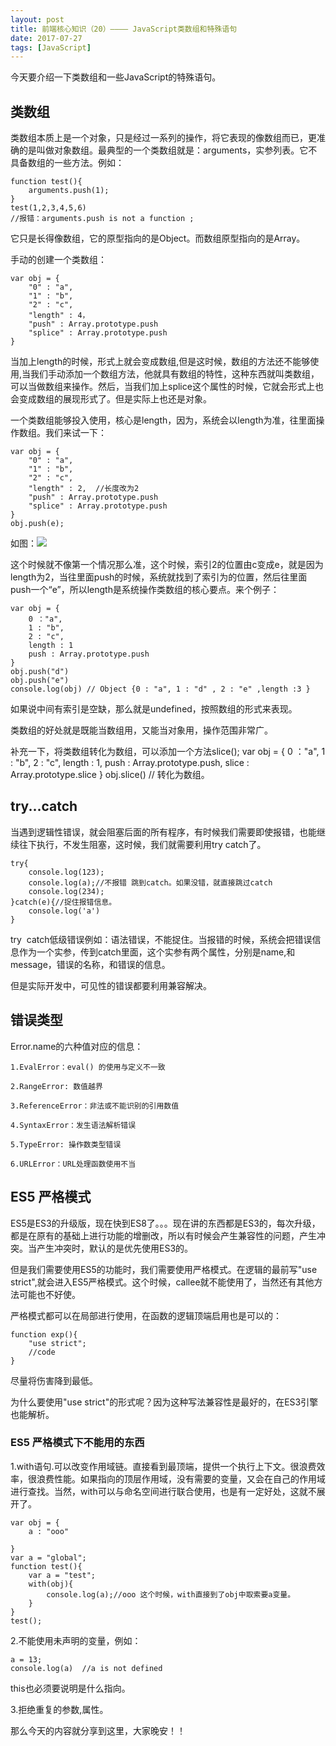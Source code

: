 ```yaml
---
layout: post
title: 前端核心知识（20）———— JavaScript类数组和特殊语句
date: 2017-07-27
tags: [JavaScript]
---
```


今天要介绍一下类数组和一些JavaScript的特殊语句。

## 类数组

类数组本质上是一个对象，只是经过一系列的操作，将它表现的像数组而已，更准确的是叫做对象数组。最典型的一个类数组就是：arguments，实参列表。它不具备数组的一些方法。例如：

	function test(){
		arguments.push(1);
	}
	test(1,2,3,4,5,6)
	//报错：arguments.push is not a function ;
	
它只是长得像数组，它的原型指向的是Object。而数组原型指向的是Array。

手动的创建一个类数组：
	
	var obj = {
		"0" : "a",
		"1" : "b",
		"2" : "c",
		"length" : 4，
		"push" : Array.prototype.push	
		"splice" : Array.prototype.push	
	}

当加上length的时候，形式上就会变成数组,但是这时候，数组的方法还不能够使用,当我们手动添加一个数组方法，他就具有数组的特性，这种东西就叫类数组，可以当做数组来操作。然后，当我们加上splice这个属性的时候，它就会形式上也会变成数组的展现形式了。但是实际上也还是对象。

一个类数组能够投入使用，核心是length，因为，系统会以length为准，往里面操作数组。我们来试一下：

	
	var obj = {
		"0" : "a",
		"1" : "b",
		"2" : "c",
		"length" : 2,  //长度改为2
		"push" : Array.prototype.push	
		"splice" : Array.prototype.push	
	}
	obj.push(e);

如图：<img src="https://ojlty2hua.qnssl.com/image-1501168174768-YmxvZzYuUE5H.PNG?imageView2/1/w/200/h/200/q/75|imageslim">

这个时候就不像第一个情况那么准，这个时候，索引2的位置由c变成e，就是因为length为2，当往里面push的时候，系统就找到了索引为的位置，然后往里面push一个“e”，所以length是系统操作类数组的核心要点。来个例子：

	var obj = { 
		0 ："a",
		1 : "b",
		2 : "c",
		length : 1
		push : Array.prototype.push
	}
	obj.push("d")
	obj.push("e")
	console.log(obj) // Object {0 : "a", 1 : "d" , 2 : "e" ,length :3 }
	
如果说中间有索引是空缺，那么就是undefined，按照数组的形式来表现。

类数组的好处就是既能当数组用，又能当对象用，操作范围非常广。

补充一下，将类数组转化为数组，可以添加一个方法slice();
	var obj = { 
		0 ："a",
		1 : "b",
		2 : "c",
		length : 1,
		push : Array.prototype.push,
		slice : Array.prototype.slice
	}
	obj.slice()  // 转化为数组。


## try...catch 

当遇到逻辑性错误，就会阻塞后面的所有程序，有时候我们需要即使报错，也能继续往下执行，不发生阻塞，这时候，我们就需要利用try catch了。

	try{
		console.log(123);
		console.log(a);//不报错 跳到catch。如果没错，就直接跳过catch
		console.log(234);
	}catch(e){//捉住报错信息。
		console.log('a')
	}

try  catch低级错误例如：语法错误，不能捉住。当报错的时候，系统会把错误信息作为一个实参，传到catch里面，这个实参有两个属性，分别是name,和message，错误的名称，和错误的信息。

但是实际开发中，可见性的错误都要利用兼容解决。

## 错误类型

Error.name的六种值对应的信息：
	
	1.EvalError：eval() 的使用与定义不一致
	
	2.RangeError: 数值越界
	
	3.ReferenceError：非法或不能识别的引用数值
	
	4.SyntaxError：发生语法解析错误
	
	5.TypeError: 操作数类型错误
	
	6.URLError：URL处理函数使用不当

## ES5 严格模式 

ES5是ES3的升级版，现在快到ES8了。。。现在讲的东西都是ES3的，每次升级，都是在原有的基础上进行功能的增删改，所以有时候会产生兼容性的问题，产生冲突。当产生冲突时，默认的是优先使用ES3的。

但是我们需要使用ES5的功能时，我们需要使用严格模式。在逻辑的最前写"use strict",就会进入ES5严格模式。这个时候，callee就不能使用了，当然还有其他方法可能也不好使。

严格模式都可以在局部进行使用，在函数的逻辑顶端启用也是可以的：

	function exp(){
		"use strict";
		//code
	}

尽量将伤害降到最低。

为什么要使用"use strict"的形式呢？因为这种写法兼容性是最好的，在ES3引擎也能解析。

### ES5 严格模式下不能用的东西

1.with语句.可以改变作用域链。直接看到最顶端，提供一个执行上下文。很浪费效率，很浪费性能。如果指向的顶层作用域，没有需要的变量，又会在自己的作用域进行查找。当然，with可以与命名空间进行联合使用，也是有一定好处，这就不展开了。
	
	var obj = {
		a : "ooo"
		
	}
	var a = "global";
	function test(){
		var a = "test";
		with(obj){
			console.log(a);//ooo 这个时候，with直接到了obj中取索要a变量。
		}
	}
	test();

2.不能使用未声明的变量，例如：

	a = 13;
	console.log(a)  //a is not defined

this也必须要说明是什么指向。

3.拒绝重复的参数,属性。


那么今天的内容就分享到这里，大家晚安！！




































